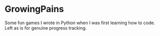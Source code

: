 # GrowingPains
Some fun games I wrote in Python when I was first learning how to code. Left as is for genuine progress tracking.

